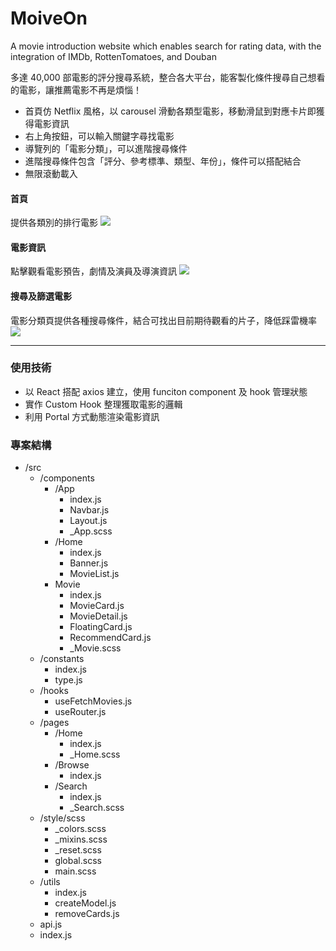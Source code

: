 # MoiveOn

A movie introduction website which enables search for rating data, with the integration of IMDb, RottenTomatoes, and Douban

多達 40,000 部電影的評分搜尋系統，整合各大平台，能客製化條件搜尋自己想看的電影，讓推薦電影不再是煩惱！

- 首頁仿 Netflix 風格，以 carousel 滑動各類型電影，移動滑鼠到對應卡片即獲得電影資訊
- 右上角按鈕，可以輸入關鍵字尋找電影
- 導覽列的「電影分類」，可以進階搜尋條件
- 進階搜尋條件包含「評分、參考標準、類型、年份」，條件可以搭配結合
- 無限滾動載入

#### 首頁
提供各類別的排行電影
![](https://i.imgur.com/76PXZ7C.jpg)

#### 電影資訊
點擊觀看電影預告，劇情及演員及導演資訊
![](https://i.imgur.com/D0T2yrh.jpg)

#### 搜尋及篩選電影
電影分類頁提供各種搜尋條件，結合可找出目前期待觀看的片子，降低踩雷機率
![](https://i.imgur.com/Y4CU41m.jpg)


---

### 使用技術
- 以 React 搭配 axios 建立，使用 funciton component 及 hook 管理狀態
- 實作 Custom Hook 整理獲取電影的邏輯
- 利用 Portal 方式動態渲染電影資訊


### 專案結構
- /src
    - /components
      - /App
        - index.js
        - Navbar.js
        - Layout.js
        - _App.scss
      - /Home
        - index.js
        - Banner.js
        - MovieList.js
      - Movie
        - index.js
        - MovieCard.js
        - MovieDetail.js
        - FloatingCard.js
        - RecommendCard.js
        - _Movie.scss
    - /constants
        - index.js
        - type.js
    - /hooks
        - useFetchMovies.js
        - useRouter.js
    - /pages
        - /Home
          - index.js
          - _Home.scss
        - /Browse
          - index.js
        - /Search
          - index.js
          - _Search.scss
    - /style/scss
        - _colors.scss
        - _mixins.scss
        - _reset.scss
        - global.scss
        - main.scss
    - /utils
      - index.js
      - createModel.js
      - removeCards.js
    - api.js
    - index.js
